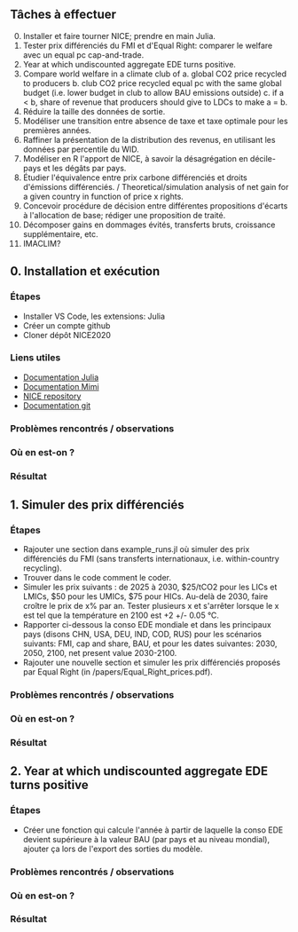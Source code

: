 ## Tâches à effectuer

0. Installer et faire tourner NICE; prendre en main Julia.
1. Tester prix différenciés du FMI et d'Equal Right: comparer le welfare avec un equal pc cap-and-trade.
2. Year at which undiscounted aggregate EDE turns positive.
3. Compare world welfare in a climate club of 
a. global CO2 price recycled to producers
b. club CO2 price recycled equal pc with the same global budget (i.e. lower budget in club to allow BAU emissions outside)
c. if a < b, share of revenue that producers should give to LDCs to make a = b.
4. Réduire la taille des données de sortie.
5. Modéliser une transition entre absence de taxe et taxe optimale pour les premières années.
6. Raffiner la présentation de la distribution des revenus, en utilisant les données par percentile du WID. 
7. Modéliser en R l'apport de NICE, à savoir la désagrégation en décile-pays et les dégâts par pays.
8. Étudier l'équivalence entre prix carbone différenciés et droits d'émissions différenciés. / Theoretical/simulation analysis of net gain for a given country in function of price x rights.
9. Concevoir procédure de décision entre différentes propositions d'écarts à l'allocation de base; rédiger une proposition de traité.
10. Décomposer gains en dommages évités, transferts bruts, croissance supplémentaire, etc.
11. IMACLIM?


## 0. Installation et exécution

### Étapes
- Installer VS Code, les extensions: Julia
- Créer un compte github
- Cloner dépôt NICE2020

### Liens utiles
- [Documentation Julia](https://docs.julialang.org/en/v1/manual/getting-started/)
- [Documentation Mimi](https://www.mimiframework.org/Mimi.jl/stable/tutorials/tutorial_1/#Tutorial-1:-Install-Mimi-1)
- [NICE repository](https://github.com/bixiou/NICE2020)
- [Documentation git](https://git-scm.com/book/en/v2)

### Problèmes rencontrés / observations

### Où en est-on ?

### Résultat



## 1. Simuler des prix différenciés

### Étapes
- Rajouter une section dans example_runs.jl où simuler des prix différenciés du FMI (sans transferts internationaux, i.e. within-country recycling).
- Trouver dans le code comment le coder.
- Simuler les prix suivants : de 2025 à 2030, $25/tCO2 pour les LICs et LMICs, $50 pour les UMICs, $75 pour HICs. Au-delà de 2030, faire croître le prix de x% par an. Tester plusieurs x et s'arrêter lorsque le x est tel que la température en 2100 est +2 +/- 0.05 °C.
- Rapporter ci-dessous la conso EDE mondiale et dans les principaux pays (disons CHN, USA, DEU, IND, COD, RUS) pour les scénarios suivants: FMI, cap and share, BAU, et pour les dates suivantes: 2030, 2050, 2100, net present value 2030-2100.
- Rajouter une nouvelle section et simuler les prix différenciés proposés par Equal Right (in /papers/Equal_Right_prices.pdf).

### Problèmes rencontrés / observations

### Où en est-on ?

### Résultat


## 2. Year at which undiscounted aggregate EDE turns positive

### Étapes
- Créer une fonction qui calcule l'année à partir de laquelle la conso EDE devient supérieure à la valeur BAU (par pays et au niveau mondial), ajouter ça lors de l'export des sorties du modèle.

### Problèmes rencontrés / observations

### Où en est-on ?

### Résultat


